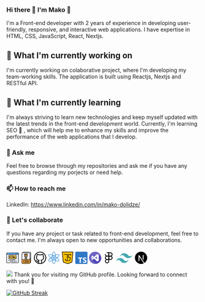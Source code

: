 

### Hi there 👋  I'm Mako 👋

I'm a  Front-end developer with 2 years of experience in developing user-friendly, responsive, and interactive web applications. I have expertise in HTML, CSS, JavaScript, React, Nextjs.

## 🔭 What I'm currently working on

I'm currently working on colaborative project, where I'm developing my team-working skills. The application is built using Reactjs, Nextjs and RESTful API.

## 🌱 What I'm currently learning

I'm always striving to learn new technologies and keep myself updated with the latest trends in the front-end development world. Currently, I'm learning SEO 🔎 , which will help me to enhance my skills and improve the performance of the web applications that I develop.

### 💬 Ask me

Feel free to browse through my repositories and ask me if you have any questions regarding my porjects or need help.


### 📫 How to reach me

LinkedIn: https://www.linkedin.com/in/mako-dolidze/


### 🤝 Let's collaborate
If you have any project or task related to front-end development, feel free to contact me. I'm always open to new opportunities and collaborations.



![html](/logos/html.png)   ![css](/logos/css-file.png)   ![github](/logos/github.png)   ![react](/logos/atom.png)  ![js](/logos/java-script.png)   ![ts](logos/typescript.png)   ![vs](logos/visual-studio.png)  ![figma](/logos/figma.png)![tailwindbig](/logos/tailwindlit.png) ![nextjs](/logos/nextjs.png)

![](https://komarev.com/ghpvc/?username=MakoDoli&color=yellow&label=Hello+to+all)  Thank you for visiting my GitHub profile. 
Looking forward to connect with you! 🌟

[![GitHub Streak](https://streak-stats.demolab.com/?user=MakoDoli)](https://git.io/streak-stats)









